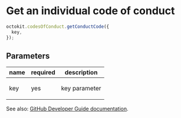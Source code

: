 # Get an individual code of conduct

```js
octokit.codesOfConduct.getConductCode({
  key,
});
```

## Parameters

<table>
  <thead>
    <tr>
      <th>name</th>
      <th>required</th>
      <th>description</th>
    </tr>
  </thead>
  <tbody>
    <tr><td>key</td><td>yes</td><td>

key parameter

</td></tr>
  </tbody>
</table>

See also: [GitHub Developer Guide documentation](endpoint.documentationUrl).
